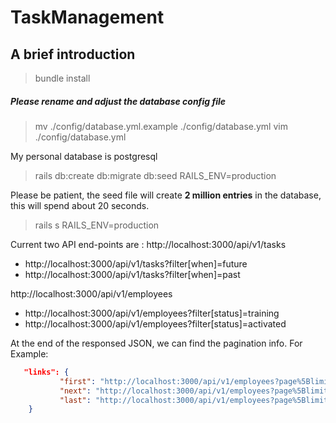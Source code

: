# TaskManagement

## A brief introduction

> bundle install

##### Please rename and adjust the database config file
> mv ./config/database.yml.example ./config/database.yml
> vim  ./config/database.yml

My personal database is postgresql 

> rails db:create db:migrate db:seed RAILS_ENV=production

Please be patient, the seed file will create **2 million entries** in the database, this will spend about 20 seconds.

> rails s RAILS_ENV=production

Current two API end-points are :
http://localhost:3000/api/v1/tasks
- http://localhost:3000/api/v1/tasks?filter[when]=future
- http://localhost:3000/api/v1/tasks?filter[when]=past

http://localhost:3000/api/v1/employees
 -    http://localhost:3000/api/v1/employees?filter[status]=training
 -   http://localhost:3000/api/v1/employees?filter[status]=activated

At the end of the responsed JSON, we can find the pagination info.
For Example:
 ```json
    "links": {
    		"first": "http://localhost:3000/api/v1/employees?page%5Blimit%5D=20&page%5Boffset%5D=0",
    		"next": "http://localhost:3000/api/v1/employees?page%5Blimit%5D=20&page%5Boffset%5D=20",
    		"last": "http://localhost:3000/api/v1/employees?page%5Blimit%5D=20&page%5Boffset%5D=80"
     }
```
